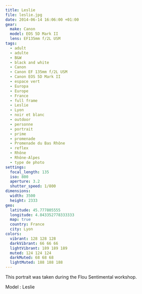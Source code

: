 ```yaml
---
title: Leslie
file: leslie.jpg
date: 2014-06-14 16:06:00 +01:00
gear:
  make: Canon
  model: EOS 5D Mark II
  lens: EF135mm f/2L USM
tags:
  - adult
  - adulte
  - B&W
  - black and white
  - Canon
  - Canon EF 135mm f/2L USM
  - Canon EOS 5D Mark II
  - espace vert
  - Europa
  - Europe
  - France
  - full frame
  - Leslie
  - Lyon
  - noir et blanc
  - outdoor
  - personne
  - portrait
  - prime
  - promenade
  - Promenade du Bas Rhône
  - reflex
  - Rhône
  - Rhône-Alpes
  - type de photo
settings:
  focal_length: 135
  iso: 800
  aperture: 3.2
  shutter_speed: 1/800
dimensions:
  width: 3500
  height: 2333
geo:
  latitude: 45.777805555
  longitude: 4.843352778333333
  map: true
  country: France
  city: Lyon
colors:
  vibrant: 128 128 128
  darkVibrant: 66 66 66
  lightVibrant: 189 189 189
  muted: 124 124 124
  darkMuted: 68 68 68
  lightMuted: 188 188 188
---
```


This portrait was taken during the Flou Sentimental workshop.

Model : Leslie
